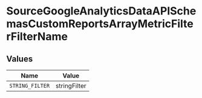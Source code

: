 # SourceGoogleAnalyticsDataAPISchemasCustomReportsArrayMetricFilterFilterName


## Values

| Name            | Value           |
| --------------- | --------------- |
| `STRING_FILTER` | stringFilter    |